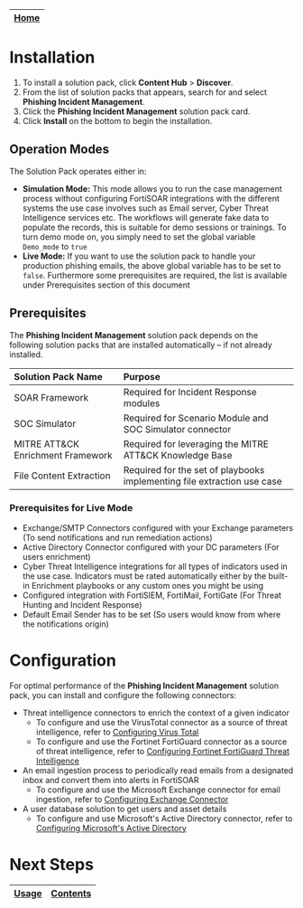 | [Home](../README.md) |
|-----------------------------------------------------------------------------------------------------------------|

# Installation

1. To install a solution pack, click **Content Hub** > **Discover**.
2. From the list of solution packs that appears, search for and select **Phishing Incident Management**.
3. Click the **Phishing Incident Management** solution pack card.
4. Click **Install** on the bottom to begin the installation.

## Operation Modes
The Solution Pack operates either in:

- **Simulation Mode:** This mode allows you to run the case management process without configuring FortiSOAR integrations with the different systems the use case involves such as Email server, Cyber Threat Intelligence services etc. The workflows will generate fake data to populate the records, this is suitable for demo sessions or trainings. To turn demo mode on, you simply need to set the global variable `Demo_mode` to `true`
- **Live Mode:** If you want to use the solution pack to handle your production phishing emails, the above global variable has to be set to `false`. Furthermore some prerequisites are required, the list is available under Prerequisites section of this document

## Prerequisites

The **Phishing Incident Management** solution pack depends on the following solution packs that are installed automatically &ndash; if not already installed.

| Solution Pack Name                | Purpose                                                             |
|:----------------------------------|:--------------------------------------------------------------------|
| SOAR Framework                    | Required for Incident Response modules                              |
| SOC Simulator                     | Required for Scenario Module and SOC Simulator connector            |
| MITRE ATT&CK Enrichment Framework | Required for leveraging the MITRE ATT&CK Knowledge Base             |
| File Content Extraction           | Required for the set of playbooks implementing file extraction use case |

### Prerequisites for Live Mode
- Exchange/SMTP Connectors configured with your Exchange parameters (To send notifications and run remediation actions)
- Active Directory Connector configured with your DC parameters (For users enrichment)
- Cyber Threat Intelligence integrations for all types of indicators used in the use case. Indicators must be rated automatically either by the built-in Enrichment playbooks or any custom ones you might be using
- Configured integration with FortiSIEM, FortiMail, FortiGate (For Threat Hunting and Incident Response)
- Default Email Sender has to be set (So users would know from where the notifications origin)

# Configuration

For optimal performance of the **Phishing Incident Management** solution pack, you can install and configure the following connectors:
- Threat intelligence connectors to enrich the context of a given indicator
    - To configure and use the VirusTotal connector as a source of threat intelligence, refer to [Configuring Virus Total](https://docs.fortinet.com/document/fortisoar/2.1.0/virustotal/166/virustotal-v2-1-0#Configuration_parameters)
    - To configure and use the Fortinet FortiGuard connector as a source of threat intelligence, refer to [Configuring  Fortinet FortiGuard Threat Intelligence](https://docs.fortinet.com/document/fortisoar/3.0.0/fortinet-fortiguard-threat-intelligence/242/fortinet-fortiguard-threat-intelligence-v3-0-0#Configuration_parameters)
- An email ingestion process to periodically read emails from a designated inbox and convert them into alerts in FortiSOAR
    - To configure and use the Microsoft Exchange connector for email ingestion, refer to [Configuring Exchange Connector](https://docs.fortinet.com/document/fortisoar/3.4.0/exchange/1/exchange-v3-4-0#Configuring_the_connector)
- A user database solution to get users and asset details
    - To configure and use Microsoft's Active Directory connector, refer to [Configuring Microsoft's Active Directory](https://docs.fortinet.com/document/fortisoar/2.2.0/active-directory/154/active-directory-v2-2-0#Configuration_parameters)

# Next Steps
| [Usage](./usage.md) | [Contents](./contents.md) |
|---------------------|---------------------------|